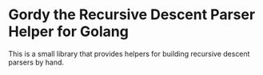 # Gordy the Recursive Descent Parser Helper for Golang

This is a small library that provides helpers for building recursive descent
parsers by hand.
